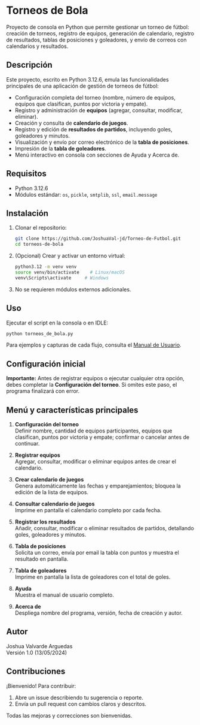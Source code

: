 # Torneos de Bola

Proyecto de consola en Python que permite gestionar un torneo de fútbol: creación de torneos, registro de equipos, generación de calendario, registro de resultados, tablas de posiciones y goleadores, y envío de correos con calendarios y resultados.

## Descripción

Este proyecto, escrito en Python 3.12.6, emula las funcionalidades principales de una aplicación de gestión de torneos de fútbol:

- Configuración completa del torneo (nombre, número de equipos, equipos que clasifican, puntos por victoria y empate).
- Registro y administración de **equipos** (agregar, consultar, modificar, eliminar).
- Creación y consulta de **calendario de juegos**.
- Registro y edición de **resultados de partidos**, incluyendo goles, goleadores y minutos.
- Visualización y envío por correo electrónico de la **tabla de posiciones**.
- Impresión de la **tabla de goleadores**.
- Menú interactivo en consola con secciones de Ayuda y Acerca de.

## Requisitos

- Python 3.12.6
- Módulos estándar: `os`, `pickle`, `smtplib`, `ssl`, `email.message`

## Instalación

1. Clonar el repositorio:
   ```bash
   git clone https://github.com/JoshuaVal-jd/Torneo-de-Futbol.git
   cd torneos-de-bola
   ```
2. (Opcional) Crear y activar un entorno virtual:
   ```bash
   python3.12 -m venv venv
   source venv/bin/activate    # Linux/macOS
   venv\Scripts\activate     # Windows
   ```
3. No se requieren módulos externos adicionales.

## Uso

Ejecutar el script en la consola o en IDLE:
```bash
python torneos_de_bola.py
```
Para ejemplos y capturas de cada flujo, consulta el [Manual de Usuario](manual_de_usuario_torneos_de_bola.pdf).

## Configuración inicial

**Importante:** Antes de registrar equipos o ejecutar cualquier otra opción, debes completar la **Configuración del torneo**. Si omites este paso, el programa finalizará con error.

## Menú y características principales

1. **Configuración del torneo**  
   Definir nombre, cantidad de equipos participantes, equipos que clasifican, puntos por victoria y empate; confirmar o cancelar antes de continuar.

2. **Registrar equipos**  
   Agregar, consultar, modificar o eliminar equipos antes de crear el calendario.

3. **Crear calendario de juegos**  
   Genera automáticamente las fechas y emparejamientos; bloquea la edición de la lista de equipos.

4. **Consultar calendario de juegos**  
   Imprime en pantalla el calendario completo por cada fecha.

5. **Registrar los resultados**  
   Añadir, consultar, modificar o eliminar resultados de partidos, detallando goles, goleadores y minutos.

6. **Tabla de posiciones**  
   Solicita un correo, envía por email la tabla con puntos y muestra el resultado en pantalla.

7. **Tabla de goleadores**  
   Imprime en pantalla la lista de goleadores con el total de goles.

8. **Ayuda**  
   Muestra el manual de usuario completo.

9. **Acerca de**  
   Despliega nombre del programa, versión, fecha de creación y autor.

## Autor

Joshua Valvarde Arguedas  
Versión 1.0 (13/05/2024)

## Contribuciones

¡Bienvenido! Para contribuir:

1. Abre un issue describiendo tu sugerencia o reporte.  
2. Envía un pull request con cambios claros y descritos.  

Todas las mejoras y correcciones son bienvenidas.
